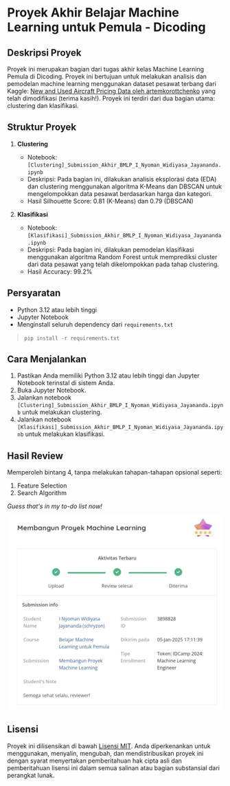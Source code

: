 # Proyek Akhir Belajar Machine Learning untuk Pemula - Dicoding

## Deskripsi Proyek

Proyek ini merupakan bagian dari tugas akhir kelas Machine Learning Pemula di Dicoding. Proyek ini bertujuan untuk melakukan analisis dan pemodelan machine learning menggunakan dataset pesawat terbang dari Kaggle: [New and Used Aircraft Pricing Data oleh artemkorottchenko](https://www.kaggle.com/datasets/artemkorottchenko/used-aircraft-pricing/data) yang telah dimodifikasi (terima kasih!). Proyek ini terdiri dari dua bagian utama: clustering dan klasifikasi.

## Struktur Proyek

1. **Clustering**
    - Notebook: `[Clustering]_Submission_Akhir_BMLP_I_Nyoman_Widiyasa_Jayananda.ipynb`
    - Deskripsi: Pada bagian ini, dilakukan analisis eksplorasi data (EDA) dan clustering menggunakan algoritma K-Means dan DBSCAN untuk mengelompokkan data pesawat berdasarkan harga dan kategori.
    - Hasil Silhouette Score: 0.81 (K-Means) dan 0.79 (DBSCAN)

2. **Klasifikasi**
    - Notebook: `[Klasifikasi]_Submission_Akhir_BMLP_I_Nyoman_Widiyasa_Jayananda.ipynb`
    - Deskripsi: Pada bagian ini, dilakukan pemodelan klasifikasi menggunakan algoritma Random Forest untuk memprediksi cluster dari data pesawat yang telah dikelompokkan pada tahap clustering.
    - Hasil Accuracy: 99.2%

## Persyaratan

- Python 3.12 atau lebih tinggi
- Jupyter Notebook
- Menginstall seluruh dependency dari `requirements.txt`
> `pip install -r requirements.txt`

## Cara Menjalankan

1. Pastikan Anda memiliki Python 3.12 atau lebih tinggi dan Jupyter Notebook terinstal di sistem Anda.
2. Buka Jupyter Notebook.
3. Jalankan notebook `[Clustering]_Submission_Akhir_BMLP_I_Nyoman_Widiyasa_Jayananda.ipynb` untuk melakukan clustering.
4. Jalankan notebook `[Klasifikasi]_Submission_Akhir_BMLP_I_Nyoman_Widiyasa_Jayananda.ipynb` untuk melakukan klasifikasi.

## Hasil Review

Memperoleh bintang 4, tanpa melakukan tahapan-tahapan opsional seperti:
1. Feature Selection
2. Search Algorithm

*Guess that's in my to-do list now!*
<p align="center">
  <img src="images/Review.jpg" alt="Hasil Review"/>
</p>


## Lisensi

Proyek ini dilisensikan di bawah [Lisensi MIT](https://opensource.org/licenses/MIT).
Anda diperkenankan untuk menggunakan, menyalin, mengubah, dan mendistribusikan proyek ini dengan syarat menyertakan pemberitahuan hak cipta asli dan pemberitahuan lisensi ini dalam semua salinan atau bagian substansial dari perangkat lunak.
